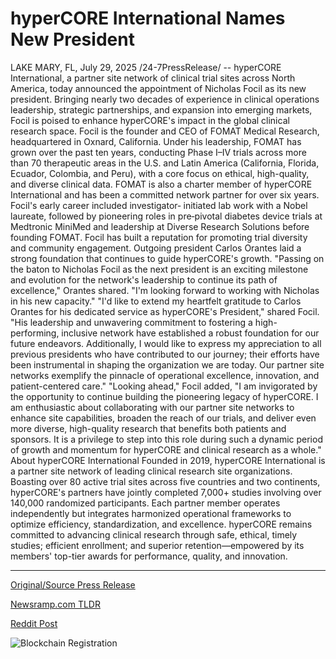 # hyperCORE International Names New President

LAKE MARY, FL, July 29, 2025 /24-7PressRelease/ -- hyperCORE International, a partner site network of clinical trial sites across North America, today announced the appointment of Nicholas Focil as its new president. Bringing nearly two decades of experience in clinical operations leadership, strategic partnerships, and expansion into emerging markets, Focil is poised to enhance hyperCORE's impact in the global clinical research space.  Focil is the founder and CEO of FOMAT Medical Research, headquartered in Oxnard, California. Under his leadership, FOMAT has grown over the past ten years, conducting Phase I–IV trials across more than 70 therapeutic areas in the U.S. and Latin America (California, Florida, Ecuador, Colombia, and Peru), with a core focus on ethical, high-quality, and diverse clinical data. FOMAT is also a charter member of hyperCORE International and has been a committed network partner for over six years. Focil's early career included investigator‑ initiated lab work with a Nobel laureate, followed by pioneering roles in pre‑pivotal diabetes device trials at Medtronic MiniMed and leadership at Diverse Research Solutions before founding FOMAT. Focil has built a reputation for promoting trial diversity and community engagement.  Outgoing president Carlos Orantes laid a strong foundation that continues to guide hyperCORE's growth.  "Passing on the baton to Nicholas Focil as the next president is an exciting milestone and evolution for the network's leadership to continue its path of excellence," Orantes shared. "I'm looking forward to working with Nicholas in his new capacity."  "I'd like to extend my heartfelt gratitude to Carlos Orantes for his dedicated service as hyperCORE's President," shared Focil. "His leadership and unwavering commitment to fostering a high-performing, inclusive network have established a robust foundation for our future endeavors. Additionally, I would like to express my appreciation to all previous presidents who have contributed to our journey; their efforts have been instrumental in shaping the organization we are today. Our partner site networks exemplify the pinnacle of operational excellence, innovation, and patient-centered care."  "Looking ahead," Focil added, "I am invigorated by the opportunity to continue building the pioneering legacy of hyperCORE. I am enthusiastic about collaborating with our partner site networks to enhance site capabilities, broaden the reach of our trials, and deliver even more diverse, high-quality research that benefits both patients and sponsors. It is a privilege to step into this role during such a dynamic period of growth and momentum for hyperCORE and clinical research as a whole."  About hyperCORE International  Founded in 2019, hyperCORE International is a partner site network of leading clinical research site organizations. Boasting over 80 active trial sites across five countries and two continents, hyperCORE's partners have jointly completed 7,000+ studies involving over 140,000 randomized participants. Each partner member operates independently but integrates harmonized operational frameworks to optimize efficiency, standardization, and excellence.  hyperCORE remains committed to advancing clinical research through safe, ethical, timely studies; efficient enrollment; and superior retention—empowered by its members' top-tier awards for performance, quality, and innovation. 

---

[Original/Source Press Release](https://www.24-7pressrelease.com/press-release/525329/hypercore-international-names-new-president)
                    

[Newsramp.com TLDR](https://newsramp.com/curated-news/nicholas-focil-appointed-president-of-hypercore-international/15a16c37aefc70f7a2181123f80ff8fe) 

 



[Reddit Post](https://www.reddit.com/r/Leadership_Management/comments/1mc521t/nicholas_focil_appointed_president_of_hypercore/) 



![Blockchain Registration](https://cdn.newsramp.app/24-7PressRelease/qrcode/257/29/taroO2yy.webp)